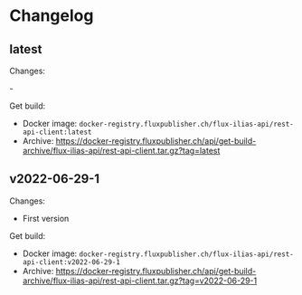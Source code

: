 # Changelog

## latest

Changes:

\-

Get build:

- Docker image: `docker-registry.fluxpublisher.ch/flux-ilias-api/rest-api-client:latest`
- Archive: https://docker-registry.fluxpublisher.ch/api/get-build-archive/flux-ilias-api/rest-api-client.tar.gz?tag=latest

## v2022-06-29-1

Changes:

- First version

Get build:

- Docker image: `docker-registry.fluxpublisher.ch/flux-ilias-api/rest-api-client:v2022-06-29-1`
- Archive: https://docker-registry.fluxpublisher.ch/api/get-build-archive/flux-ilias-api/rest-api-client.tar.gz?tag=v2022-06-29-1
